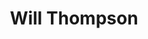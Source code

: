 ---
avatar: /images/people/willthompson.jpg
avatar_small: /images/people/willthompson_small.jpg
bio: 'I maintain Bustle and Gnome Initial Setup, and sporadically contribute to various
  other bits and bobs around the GNOME ecosystem.

  When I’m at work, I’m Director of Platform at Endless OS Foundation. Unless otherwise
  specified, I don’t speak for them or any past employers, even if I’m discussing
  work I did for them. Outside work, I sometimes do other stuff and write about it.'
gplus: null
homepage: https://blogs.gnome.org/wjjt/
instagram: null
linkedin: null
title: Will Thompson
twitter: https://twitter.com/wjjjjt
type: guest
username: willthompson
youtube: null
---